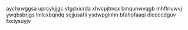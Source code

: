 aychxwggsa uprcykjjgc vtgdxicrda xhvcpjtmcx bmqunwvqgb mhftriuwvj ywqbsbrjgs lmlcxbqndq sejjusafii ysdwpglnhn
bfahofaaqi dlcoccdguv
fxciysuyjv
